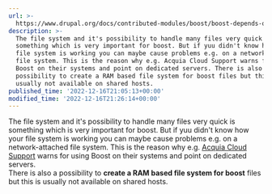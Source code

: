 ```yaml
---
url: >-
  https://www.drupal.org/docs/contributed-modules/boost/boost-depends-on-file-system-performance-and-can-cause-problems-with-it
description: >-
  The file system and it's possibility to handle many files very quick is
  something which is very important for boost. But if yuu didn't know how your
  file system is working you can maybe cause problems e.g. on a network-attached
  file system. This is the reason why e.g. Acquia Cloud Support warns for using
  Boost on their systems and point on dedicated servers. There is also a
  possibility to create a RAM based file system for boost files but this is
  usually not available on shared hosts.
published_time: '2022-12-16T21:05:13+00:00'
modified_time: '2022-12-16T21:26:14+00:00'
---
```

The file system and it's possibility to handle many files very quick is something which is very important for boost. But if yuu didn't know how your file system is working you can maybe cause problems e.g. on a network-attached file system. This is the reason why e.g. [Acquia Cloud Support](https://support-acquia.force.com/s/article/360005312473-Boost-and-Acquia-Cloud) warns for using Boost on their systems and point on dedicated servers.  
There is also a possibility to **create a RAM based file system for boost** files but this is usually not available on shared hosts.